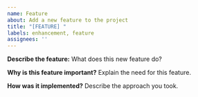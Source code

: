 ```yaml
---
name: Feature
about: Add a new feature to the project
title: "[FEATURE] "
labels: enhancement, feature
assignees: ''
---
```


**Describe the feature:**
What does this new feature do?

**Why is this feature important?**
Explain the need for this feature.

**How was it implemented?**
Describe the approach you took.
